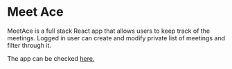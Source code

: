 # Meet Ace


MeetAce is a full stack React app that allows users to keep track of the meetings.
Logged in user can create and modify private list of meetings and filter through it.



The app can be checked [here.](https://meetace-mj.herokuapp.com/)